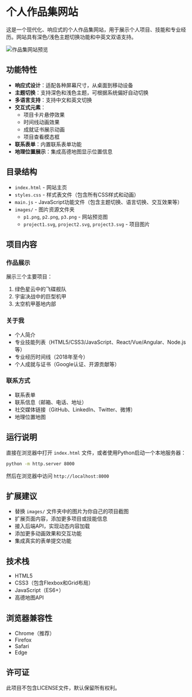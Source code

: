 # 个人作品集网站

这是一个现代化、响应式的个人作品集网站，用于展示个人项目、技能和专业经历。网站具有深色/浅色主题切换功能和中英文双语支持。

![作品集网站预览](images/p1.png)

## 功能特性

- **响应式设计**：适配各种屏幕尺寸，从桌面到移动设备
- **主题切换**：支持深色和浅色主题，可根据系统偏好自动切换
- **多语言支持**：支持中文和英文切换
- **交互式元素**：
  - 项目卡片悬停效果
  - 时间线动画效果
  - 成就证书展示动画
  - 项目查看模态框
- **联系表单**：内置联系表单功能
- **地理位置展示**：集成高德地图显示位置信息

## 目录结构

- `index.html` - 网站主页
- `styles.css` - 样式表文件（包含所有CSS样式和动画）
- `main.js` - JavaScript功能文件（包含主题切换、语言切换、交互效果等）
- `images/` - 图片资源文件夹
  - `p1.png`, `p2.png`, `p3.png` - 网站预览图
  - `project1.svg`, `project2.svg`, `project3.svg` - 项目图片

## 项目内容

### 作品展示
展示三个主要项目：
1. 绿色星云中的飞碟舰队
2. 宇宙决战中的巨型机甲
3. 太空机甲基地内部

### 关于我
- 个人简介
- 专业技能列表（HTML5/CSS3/JavaScript、React/Vue/Angular、Node.js等）
- 专业经历时间线（2018年至今）
- 个人成就与证书（Google认证、开源贡献等）

### 联系方式
- 联系表单
- 联系信息（邮箱、电话、地址）
- 社交媒体链接（GitHub、LinkedIn、Twitter、微博）
- 地理位置地图

## 运行说明

直接在浏览器中打开 `index.html` 文件，或者使用Python启动一个本地服务器：

```bash
python -m http.server 8000
```

然后在浏览器中访问 `http://localhost:8000`

## 扩展建议

- 替换 `images/` 文件夹中的图片为你自己的项目截图
- 扩展页面内容，添加更多项目或技能信息
- 接入后端API，实现动态内容加载
- 添加更多动画效果和交互功能
- 集成真实的表单提交功能

## 技术栈

- HTML5
- CSS3（包含Flexbox和Grid布局）
- JavaScript（ES6+）
- 高德地图API

## 浏览器兼容性

- Chrome（推荐）
- Firefox
- Safari
- Edge

## 许可证

此项目不包含LICENSE文件，默认保留所有权利。